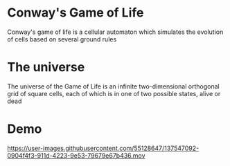 # Conway's Game of Life
Conway's game of life is a cellular automaton which simulates the evolution of cells based on several ground rules

# The universe
The universe of the Game of Life is an infinite two-dimensional orthogonal grid of square cells, each of which is in one of two possible states, alive or dead 

# Demo
https://user-images.githubusercontent.com/55128647/137547092-0904f4f3-911d-4223-9e53-79679e67b436.mov

